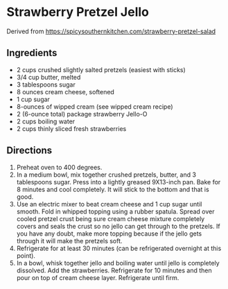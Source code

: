 # Strawberry Pretzel Jello

Derived from https://spicysouthernkitchen.com/strawberry-pretzel-salad

## Ingredients
- 2 cups crushed slightly salted pretzels (easiest with sticks)
- 3/4 cup butter, melted
- 3 tablespoons sugar
- 8 ounces cream cheese, softened
- 1 cup sugar
- 8-ounces of wipped cream (see wipped cream recipe)
- 2 (6-ounce total) package strawberry Jello-O
- 2 cups boiling water
- 2 cups thinly sliced fresh strawberries

## Directions

1. Preheat oven to 400 degrees.
1. In a medium bowl, mix together crushed pretzels, butter, and 3 tablespoons sugar. Press into a lightly greased 9X13-inch pan. Bake for 8 minutes and cool completely.  It will stick to the bottom and that is good.
1. Use an electric mixer to beat cream cheese and 1 cup sugar until smooth. Fold in whipped topping using a rubber spatula. Spread over cooled pretzel crust being sure cream cheese mixture completely covers and seals the crust so no jello can get through to the pretzels.  If you have any doubt, make more topping because if the jello gets through it will make the pretzels soft.
1. Refrigerate for at least 30 minutes (can be refrigerated overnight at this point).
1. In a bowl, whisk together jello and boiling water until jello is completely dissolved. Add the strawberries. Refrigerate for 10 minutes and then pour on top of cream cheese layer. Refrigerate until firm.
